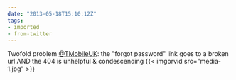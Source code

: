 ```yaml
---
date: "2013-05-18T15:10:12Z"
tags:
- imported
- from-twitter
---
```

Twofold problem [@TMobileUK](https://twitter.com/TMobileUK): the "forgot password" link goes to a broken url AND the 404 is unhelpful &amp; condescending {{< imgorvid src="media-1.jpg" >}}
